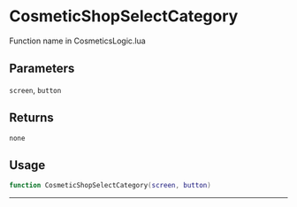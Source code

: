 # CosmeticShopSelectCategory
Function name in CosmeticsLogic.lua
## Parameters
`screen`, `button`
## Returns
`none`
## Usage
```lua
function CosmeticShopSelectCategory(screen, button)
```
---

